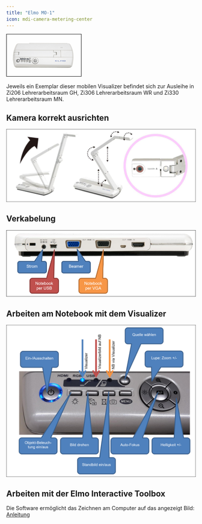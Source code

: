 ```yaml
---
title: "Elmo MO-1"
icon: mdi-camera-metering-center
---
```




![](./images/elmomo1-01.png)

Jeweils ein Exemplar dieser mobilen Visualizer befindet sich zur Ausleihe in Zi206 Lehrerarbeitsraum GH, Zi306 Lehrerarbeitsraum WR und Zi330 Lehrerarbeitsraum MN.

## Kamera korrekt ausrichten

![](./images/elmomo1-03.png)

## Verkabelung

![](./images/elmomo1-02.png)

## Arbeiten am Notebook mit dem Visualizer

![](./images/elmomo1-04.png)

## Arbeiten mit der Elmo Interactive Toolbox

Die Software ermöglicht das Zeichnen am Computer auf das angezeigt Bild: [Anleitung](/infra/geraete/visualizer/elmointeractive/)
